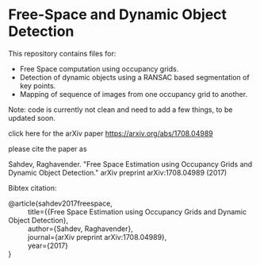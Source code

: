 # Free-Space and Dynamic Object Detection
This repository contains files for:
* Free Space computation using occupancy grids.
* Detection of dynamic objects using a RANSAC based segmentation of key  points.
* Mapping of sequence of images from one occupancy grid to another.

Note: code is currently not clean and need to add a few things, to be updated soon.


click here for the arXiv paper
https://arxiv.org/abs/1708.04989 

please cite the paper as 

Sahdev, Raghavender. "Free Space Estimation using Occupancy Grids and Dynamic Object Detection." arXiv preprint arXiv:1708.04989 (2017)

Bibtex citation:

@article{sahdev2017freespace,  
&nbsp;&nbsp;&nbsp;&nbsp;&nbsp;&nbsp;&nbsp;&nbsp;&nbsp;
  title={{Free Space Estimation using Occupancy Grids and Dynamic Object Detection},  
&nbsp;&nbsp;&nbsp;&nbsp;&nbsp;&nbsp;&nbsp;&nbsp;&nbsp;
  author={Sahdev, Raghavender},  
&nbsp;&nbsp;&nbsp;&nbsp;&nbsp;&nbsp;&nbsp;&nbsp;&nbsp;
  journal={arXiv preprint arXiv:1708.04989},   
&nbsp;&nbsp;&nbsp;&nbsp;&nbsp;&nbsp;&nbsp;&nbsp;&nbsp;
  year={2017}  
 }
